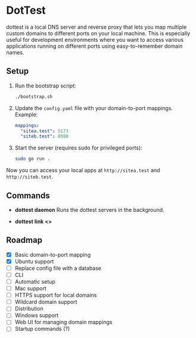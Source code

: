
# DotTest
dottest is a local DNS server and reverse proxy that lets you map multiple custom domains to different ports on your local machine. This is especially useful for development environments where you want to access various applications running on different ports using easy-to-remember domain names.

## Setup

1. Run the bootstrap script:
   ```sh
   ./bootstrap.sh
   ```

2. Update the `config.yaml` file with your domain-to-port mappings. Example:
   ```yaml
   mappings:
     "sitea.test": 5173
     "siteb.test": 8080
   ```

3. Start the server (requires sudo for privileged ports):
   ```sh
   sudo go run .
   ```

Now you can access your local apps at `http://sitea.test` and `http://siteb.test`.

## Commands

- **dottest daemon**
  Runs the dottest servers in the background.

- **dottest link <>**


## Roadmap
- [x] Basic domain-to-port mapping
- [x] Ubuntu support
- [ ] Replace config file with a database
- [ ] CLI
- [ ] Automatic setup
- [ ] Mac support
- [ ] HTTPS support for local domains
- [ ] Wildcard domain support
- [ ] Distribution
- [ ] Windows support
- [ ] Web UI for managing domain mappings
- [ ] Startup commands (?)
